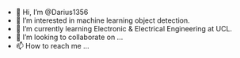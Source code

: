 - 👋 Hi, I’m @Darius1356
- 👀 I’m interested in machine learning object detection.
- 🌱 I’m currently learning Electronic & Electrical Engineering at UCL.
- 💞️ I’m looking to collaborate on ...
- 📫 How to reach me ...

<!---
Darius1356/Darius1356 is a ✨ special ✨ repository because its `README.md` (this file) appears on your GitHub profile.
You can click the Preview link to take a look at your changes.
--->
